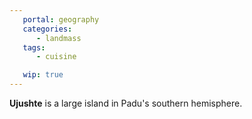 ```yaml
---
   portal: geography
   categories:
      - landmass
   tags:
      - cuisine

   wip: true
---
```


**Ujushte** is a large island in Padu's southern hemisphere.
